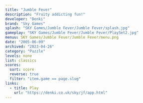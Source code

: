 ```yaml
---
title: "Jumble Fever"
description: "Fruity addicting fun!"
developer: "Denki"
brand: "Sky Games"
splash: "SKY Games/Jumble Fever/Jumble Fever/splash.jpg"
gameplay: "SKY Games/Jumble Fever/Jumble Fever/PlaySet2.jpg"
menuu: SKY Games/Jumble Fever/Jumble Fever/menu.png
date: "2005-06-09"
archived: "2023-04-26"
category: "Puzzle"
levels: none
list: classics
scores:
  sort: score
  reverse: true
  filter: "item.game == page.slug"
links:
  - title: Play
    url: "https://denki.co.uk/sky/jf/app.html"
---
```

